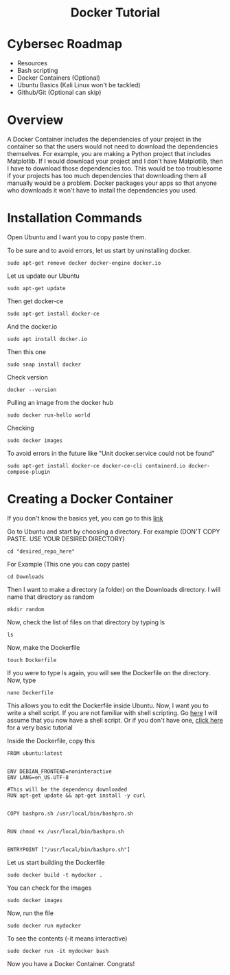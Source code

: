 <div align="center">

# Docker Tutorial
  
</div>

# Cybersec Roadmap

* Resources
* Bash scripting
* Docker Containers (Optional)
* Ubuntu Basics (Kali Linux won't be tackled)
* Github/Git (Optional can skip)


# Overview

A Docker Container includes the dependencies of your project in the container so that the users would not need to download the dependencies themselves. For example, you are making a Python project that includes Matplotlib. If I would download your project and I don't have Matplotlib, then I have to download those dependencies too. This would be too troublesome if your projects has too much dependencies that downloading them all manually would be a problem. Docker packages your apps so that anyone who downloads it won't have to install the dependencies you used.



# Installation Commands

Open Ubuntu and I want you to copy paste them.

To be sure and to avoid errors, let us start by uninstalling docker.

```
sudo apt-get remove docker docker-engine docker.io
```
Let us update our Ubuntu
```
sudo apt-get update
```
Then get docker-ce
```
sudo apt-get install docker-ce
```
And the docker.io
```
sudo apt install docker.io
```
Then this one
```
sudo snap install docker
```
Check version
```
docker --version
```
Pulling an image from the docker hub
```
sudo docker run-hello world
```
Checking
```
sudo docker images
```
To avoid errors in the future like "Unit docker.service could not be found"
```
sudo apt-get install docker-ce docker-ce-cli containerd.io docker-compose-plugin
```

# Creating a Docker Container

If you don't know the basics yet, you can go to this [link](https://github.com/Wantook/BasicShell)

Go to Ubuntu and start by choosing a directory. For example (DON'T COPY PASTE. USE YOUR DESIRED DIRECTORY)
```
cd "desired_repo_here"
```
For Example (This one you can copy paste)
```
cd Downloads
```
Then I want to make a directory (a folder) on the Downloads directory. I will name that directory as random
```
mkdir random
```
Now, check the list of files on that directory by typing ls
```
ls
```
Now, make the Dockerfile
```
touch Dockerfile
```
If you were to type ls again, you will see the Dockerfile on the directory. Now, type 
```
nano Dockerfile
```
This allows you to edit the Dockerfile inside Ubuntu. Now, I want you to write a shell script. If you are not familiar with shell scripting. Go [here](https://www.shellscript.sh/)
I will assume that you now have a shell script. Or if you don't have one, [click here](https://github.com/Wantook/BasicShell) for a very basic tutorial

Inside the Dockerfile, copy this
```
FROM ubuntu:latest


ENV DEBIAN_FRONTEND=noninteractive
ENV LANG=en_US.UTF-8

#This will be the dependency downloaded
RUN apt-get update && apt-get install -y curl


COPY bashpro.sh /usr/local/bin/bashpro.sh


RUN chmod +x /usr/local/bin/bashpro.sh


ENTRYPOINT ["/usr/local/bin/bashpro.sh"]
```
Let us start building the Dockerfile
```
sudo docker build -t mydocker .
```
You can check for the images
```
sudo docker images
```
Now, run the file
```
sudo docker run mydocker
```
To see the contents (-it means interactive)
```
sudo docker run -it mydocker bash
```
Now you have a Docker Container. Congrats!






